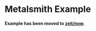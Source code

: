 # Metalsmith Example

#### Example has been moved to [zeit/now](https://github.com/zeit/now/tree/master/examples/metalsmith).

